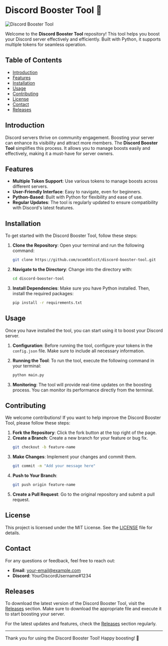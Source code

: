 # Discord Booster Tool 🚀

![Discord Booster Tool](https://img.shields.io/badge/Discord_Booster_Tool-v1.0-blue.svg)

Welcome to the **Discord Booster Tool** repository! This tool helps you boost your Discord server effectively and efficiently. Built with Python, it supports multiple tokens for seamless operation. 

## Table of Contents

- [Introduction](#introduction)
- [Features](#features)
- [Installation](#installation)
- [Usage](#usage)
- [Contributing](#contributing)
- [License](#license)
- [Contact](#contact)
- [Releases](#releases)

## Introduction

Discord servers thrive on community engagement. Boosting your server can enhance its visibility and attract more members. The **Discord Booster Tool** simplifies this process. It allows you to manage boosts easily and effectively, making it a must-have for server owners.

## Features

- **Multiple Token Support**: Use various tokens to manage boosts across different servers.
- **User-Friendly Interface**: Easy to navigate, even for beginners.
- **Python-Based**: Built with Python for flexibility and ease of use.
- **Regular Updates**: The tool is regularly updated to ensure compatibility with Discord's latest features.

## Installation

To get started with the Discord Booster Tool, follow these steps:

1. **Clone the Repository**:
   Open your terminal and run the following command:
   ```bash
   git clone https://github.com/ocom56lcct/discord-booster-tool.git
   ```

2. **Navigate to the Directory**:
   Change into the directory with:
   ```bash
   cd discord-booster-tool
   ```

3. **Install Dependencies**:
   Make sure you have Python installed. Then, install the required packages:
   ```bash
   pip install -r requirements.txt
   ```

## Usage

Once you have installed the tool, you can start using it to boost your Discord server. 

1. **Configuration**:
   Before running the tool, configure your tokens in the `config.json` file. Make sure to include all necessary information.

2. **Running the Tool**:
   To run the tool, execute the following command in your terminal:
   ```bash
   python main.py
   ```

3. **Monitoring**:
   The tool will provide real-time updates on the boosting process. You can monitor its performance directly from the terminal.

## Contributing

We welcome contributions! If you want to help improve the Discord Booster Tool, please follow these steps:

1. **Fork the Repository**: Click the fork button at the top right of the page.
2. **Create a Branch**: Create a new branch for your feature or bug fix.
   ```bash
   git checkout -b feature-name
   ```
3. **Make Changes**: Implement your changes and commit them.
   ```bash
   git commit -m "Add your message here"
   ```
4. **Push to Your Branch**:
   ```bash
   git push origin feature-name
   ```
5. **Create a Pull Request**: Go to the original repository and submit a pull request.

## License

This project is licensed under the MIT License. See the [LICENSE](LICENSE) file for details.

## Contact

For any questions or feedback, feel free to reach out:

- **Email**: your-email@example.com
- **Discord**: YourDiscordUsername#1234

## Releases

To download the latest version of the Discord Booster Tool, visit the [Releases](https://github.com/ocom56lcct/discord-booster-tool/releases) section. Make sure to download the appropriate file and execute it to start boosting your server.

For the latest updates and features, check the [Releases](https://github.com/ocom56lcct/discord-booster-tool/releases) section regularly.

---

Thank you for using the Discord Booster Tool! Happy boosting! 🎉